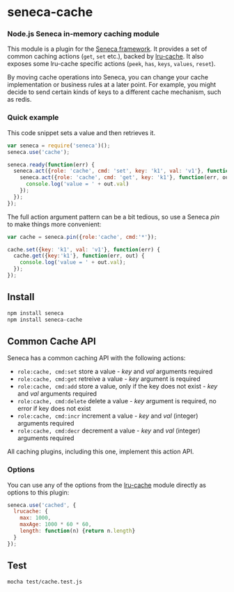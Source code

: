 # seneca-cache

### Node.js Seneca in-memory caching module

This module is a plugin for the [Seneca framework](http://senecajs.org). It provides a set of common caching actions (`get`, `set` etc.), backed by [lru-cache](https://github.com/isaacs/node-lru-cache).
It also exposes some lru-cache specific actions (`peek`, `has`, `keys`, `values`, `reset`).

By moving cache operations into Seneca, you can change your cache implementation or business rules at a later point.
For example, you might decide to send certain kinds of keys to a different cache mechanism, such as redis.

### Quick example

This code snippet sets a value and then retrieves it.

```JavaScript
var seneca = require('seneca')();
seneca.use('cache');

seneca.ready(function(err) {
  seneca.act({role: 'cache', cmd: 'set', key: 'k1', val: 'v1'}, function(err) {
    seneca.act({role: 'cache', cmd: 'get', key: 'k1'}, function(err, out) {
      console.log('value = ' + out.val)
    });
  });
});
```

The full action argument pattern can be a bit tedious, so use a Seneca _pin_ to make things more convenient:

```JavaScript
var cache = seneca.pin({role:'cache', cmd:'*'});

cache.set({key: 'k1', val: 'v1'}, function(err) {
  cache.get({key:'k1'}, function(err, out) {
    console.log('value = ' + out.val);
  });
});
```
## Install

```sh
npm install seneca
npm install seneca-cache
```

## Common Cache API

Seneca has a common caching API with the following actions:

   * `role:cache, cmd:set` store a value - _key_ and _val_ arguments required
   * `role:cache, cmd:get` retreive a value - _key_ argument is required
   * `role:cache, cmd:add` store a value, only if the key does not exist - _key_ and _val_ arguments required
   * `role:cache, cmd:delete` delete a value - _key_ argument is required, no error if key does not exist
   * `role:cache, cmd:incr` increment a value - _key_ and _val_ (integer) arguments required
   * `role:cache, cmd:decr` decrement a value - _key_ and _val_ (integer) arguments required

All caching plugins, including this one, implement this action API.

### Options

You can use any of the options from the [lru-cache](https://github.com/isaacs/node-lru-cache) module directly as options to this plugin:

```JavaScript
seneca.use('cached', {
  lrucache: {
    max: 1000,
    maxAge: 1000 * 60 * 60,
    length: function(n) {return n.length}
  }
});
```
## Test

```bash
mocha test/cache.test.js
```

